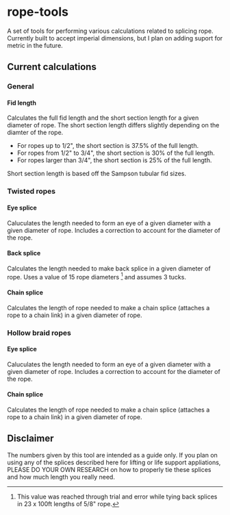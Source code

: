 # rope-tools
A set of tools for performing various calculations related to splicing rope. Currently built to accept imperial dimensions, but I plan on adding suport for metric in the future.

## Current calculations
### General
#### Fid length
Calculates the full fid length and the short section length for a given diameter of rope. The short section length differs slightly depending on the diamter of the rope.
 - For ropes up to 1/2", the short section is 37.5% of the full length.
 - For ropes from 1/2" to 3/4", the short section is 30% of the full length.
 - For ropes larger than 3/4", the short section is 25% of the full length.

Short section length is based off the Sampson tubular fid sizes.

### Twisted ropes
#### Eye splice
Caluculates the length needed to form an eye of a given diameter with a given diameter of rope. Includes a correction to account for the diameter of the rope.

#### Back splice
Calculates the length needed to make back splice in a given diameter of rope. Uses a value of 15 rope diameters [^1] and assumes 3 tucks. 

#### Chain splice
Calculates the length of rope needed to make a chain splice (attaches a rope to a chain link) in a given diameter of rope.

### Hollow braid ropes
#### Eye splice
Caluculates the length needed to form an eye of a given diameter with a given diameter of rope. Includes a correction to account for the diameter of the rope.

#### Chain splice
Calculates the length of rope needed to make a chain splice (attaches a rope to a chain link) in a given diameter of rope.

## Disclaimer
The numbers given by this tool are intended as a guide only. If you plan on using any of the splices described here for lifting or life support appliations, PLEASE DO YOUR OWN RESEARCH on how to properly tie these splices and how much length you really need.

[^1]: This value was reached through trial and error while tying back splices in 23 x 100ft lengths of 5/8" rope.